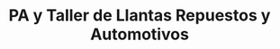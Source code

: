 ---
title: "PA y Taller de Llantas Repuestos y Automotivos"
url: /rio-branco/pa-y-taller-de-llantas-repuestos-y-automotivos/
shop: Autoteile
---